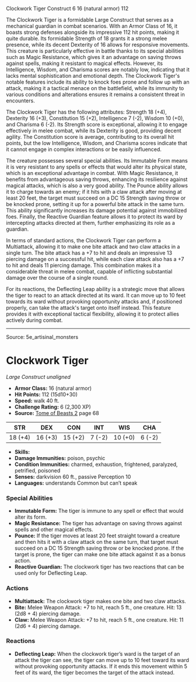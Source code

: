 <MonsterName/>Clockwork Tiger</MonsterName>
<CreatureType/>Construct</CreatureType>
<CR/>6</CR>
<AC/>16 (natural armor)</AC>
<HP/>112</HP>
<summary>The Clockwork Tiger is a formidable Large Construct that serves as a mechanical guardian in combat scenarios. With an Armor Class of 16, it boasts strong defenses alongside its impressive 112 hit points, making it quite durable. Its formidable Strength of 18 grants it a strong melee presence, while its decent Dexterity of 16 allows for responsive movements. This creature is particularly effective in battle thanks to its special abilities such as Magic Resistance, which gives it an advantage on saving throws against spells, making it resistant to magical effects. However, its Intelligence, Wisdom, and Charisma scores are notably low, indicating that it lacks mental sophistication and emotional depth. The Clockwork Tiger's notable features include its ability to knock foes prone and follow up with an attack, making it a tactical menace on the battlefield, while its immunity to various conditions and alterations ensures it remains a consistent threat in encounters.</summary>

<detail>

The Clockwork Tiger has the following attributes: Strength 18 (+4), Dexterity 16 (+3), Constitution 15 (+2), Intelligence 7 (-2), Wisdom 10 (+0), and Charisma 6 (-2). Its Strength score is exceptional, allowing it to engage effectively in melee combat, while its Dexterity is good, providing decent agility. The Constitution score is average, contributing to its overall hit points, but the low Intelligence, Wisdom, and Charisma scores indicate that it cannot engage in complex interactions or be easily influenced.

The creature possesses several special abilities. Its Immutable Form means it is very resistant to any spells or effects that would alter its physical state, which is an exceptional advantage in combat. With Magic Resistance, it benefits from advantageous saving throws, enhancing its resilience against magical attacks, which is also a very good ability. The Pounce ability allows it to charge towards an enemy; if it hits with a claw attack after moving at least 20 feet, the target must succeed on a DC 15 Strength saving throw or be knocked prone, setting it up for a powerful bite attack in the same turn. This ability significantly increases its damage potential against immobilized foes. Finally, the Reactive Guardian feature allows it to protect its ward by intercepting attacks directed at them, further emphasizing its role as a guardian.

In terms of standard actions, the Clockwork Tiger can perform a Multiattack, allowing it to make one bite attack and two claw attacks in a single turn. The bite attack has a +7 to hit and deals an impressive 13 piercing damage on a successful hit, while each claw attack also has a +7 to hit and deals 11 piercing damage. This combination makes it a considerable threat in melee combat, capable of inflicting substantial damage over the course of a single round.

For its reactions, the Deflecting Leap ability is a strategic move that allows the tiger to react to an attack directed at its ward. It can move up to 10 feet towards its ward without provoking opportunity attacks and, if positioned properly, can take the attack's target onto itself instead. This feature provides it with exceptional tactical flexibility, allowing it to protect allies actively during combat.</detail>



---

Source: 5e_artisinal_monsters

# Clockwork Tiger

*Large* *Construct* *unaligned*

- **Armor Class:** 16 (natural armor)
- **Hit Points:** 112 (15d10+30)
- **Speed:** walk 40 ft.
- **Challenge Rating:** 6 (2,300 XP)
- **Source:** [Tome of Beasts 2](https://koboldpress.com/kpstore/product/tome-of-beasts-2-for-5th-edition) page 68

| STR | DEX | CON | INT | WIS | CHA |
| --- | --- | --- | --- | --- | --- |
| 18 (+4) | 16 (+3) | 15 (+2) | 7 (-2) | 10 (+0) | 6 (-2) |

- **Skills:** 
- **Damage Immunities:** poison, psychic
- **Condition Immunities:** charmed, exhaustion, frightened, paralyzed, petrified, poisoned
- **Senses:** darkvision 60 ft., passive Perception 10
- **Languages:** understands Common but can’t speak

### Special Abilities

- **Immutable Form:** The tiger is immune to any spell or effect that would alter its form.
- **Magic Resistance:** The tiger has advantage on saving throws against spells and other magical effects.
- **Pounce:** If the tiger moves at least 20 feet straight toward a creature and then hits it with a claw attack on the same turn, that target must succeed on a DC 15 Strength saving throw or be knocked prone. If the target is prone, the tiger can make one bite attack against it as a bonus action.
- **Reactive Guardian:** The clockwork tiger has two reactions that can be used only for Deflecting Leap.

### Actions

- **Multiattack:** The clockwork tiger makes one bite and two claw attacks.
- **Bite:** Melee Weapon Attack: +7 to hit, reach 5 ft., one creature. Hit: 13 (2d8 + 4) piercing damage.
- **Claw:** Melee Weapon Attack: +7 to hit, reach 5 ft., one creature. Hit: 11 (2d6 + 4) piercing damage.

### Reactions

- **Deflecting Leap:** When the clockwork tiger’s ward is the target of an attack the tiger can see, the tiger can move up to 10 feet toward its ward without provoking opportunity attacks. If it ends this movement within 5 feet of its ward, the tiger becomes the target of the attack instead.




